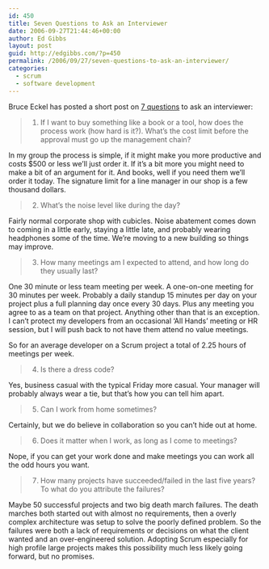 ```yaml
---
id: 450
title: Seven Questions to Ask an Interviewer
date: 2006-09-27T21:44:46+00:00
author: Ed Gibbs
layout: post
guid: http://edgibbs.com/?p=450
permalink: /2006/09/27/seven-questions-to-ask-an-interviewer/
categories:
  - scrum
  - software development
---
```

Bruce Eckel has posted a short post on [7 questions](http://www.artima.com/weblogs/viewpost.jsp?thread=178034) to ask an interviewer:

> 1. If I want to buy something like a book or a tool, how does the process work (how hard is it?). What&#8217;s the cost limit before the approval must go up the management chain?

In my group the process is simple, if it might make you more productive and costs $500 or less we&#8217;ll just order it. If it&#8217;s a bit more you might need to make a bit of an argument for it. And books, well if you need them we&#8217;ll order it today. The signature limit for a line manager in our shop is a few thousand dollars.

> 2. What&#8217;s the noise level like during the day?

Fairly normal corporate shop with cubicles. Noise abatement comes down to coming in a little early, staying a little late, and probably wearing headphones some of the time. We&#8217;re moving to a new building so things may improve.

> 3. How many meetings am I expected to attend, and how long do they usually last?

One 30 minute or less team meeting per week. A one-on-one meeting for 30 minutes per week. Probably a daily standup 15 minutes per day on your project plus a full planning day once every 30 days. Plus any meeting you agree to as a team on that project. Anything other than that is an exception. I can&#8217;t protect my developers from an occasional &#8216;All Hands&#8217; meeting or HR session, but I will push back to not have them attend no value meetings. 

So for an average developer on a Scrum project a total of 2.25 hours of meetings per week.

> 4. Is there a dress code?

Yes, business casual with the typical Friday more casual. Your manager will probably always wear a tie, but that&#8217;s how you can tell him apart.

> 5. Can I work from home sometimes?

Certainly, but we do believe in collaboration so you can&#8217;t hide out at home.

> 6. Does it matter when I work, as long as I come to meetings?

Nope, if you can get your work done and make meetings you can work all the odd hours you want.

> 7. How many projects have succeeded/failed in the last five years? To what do you attribute the failures?

Maybe 50 successful projects and two big death march failures. The death marches both started out with almost no requirements, then a overly complex architecture was setup to solve the poorly defined problem. So the failures were both a lack of requirements or decisions on what the client wanted and an over-engineered solution. Adopting Scrum especially for high profile large projects makes this possibility much less likely going forward, but no promises.